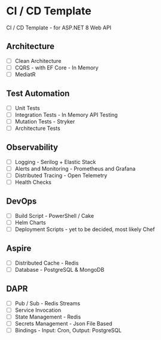 # CI / CD Template

CI / CD Template - for ASP.NET 8 Web API

## Architecture

- [ ] Clean Architecture
- [ ] CQRS - with EF Core - In Memory
- [ ] MediatR

## Test Automation

- [ ] Unit Tests
- [ ] Integration Tests - In Memory API Testing
- [ ] Mutation Tests - Stryker
- [ ] Architecture Tests

## Observability

- [ ] Logging - Serilog + Elastic Stack
- [ ] Alerts and Monitoring - Prometheus and Grafana
- [ ] Distributed Tracing - Open Telemetry
- [ ] Health Checks

## DevOps

- [ ] Build Script - PowerShell / Cake
- [ ] Helm Charts
- [ ] Deployment Scripts - yet to be decided, most likely Chef

## Aspire

- [ ] Distributed Cache - Redis
- [ ] Database - PostgreSQL & MongoDB

## DAPR

- [ ] Pub / Sub - Redis Streams
- [ ] Service Invocation
- [ ] State Management - Redis
- [ ] Secrets Management - Json File Based
- [ ] Bindings - Input: Cron, Output: PostgreSQL
